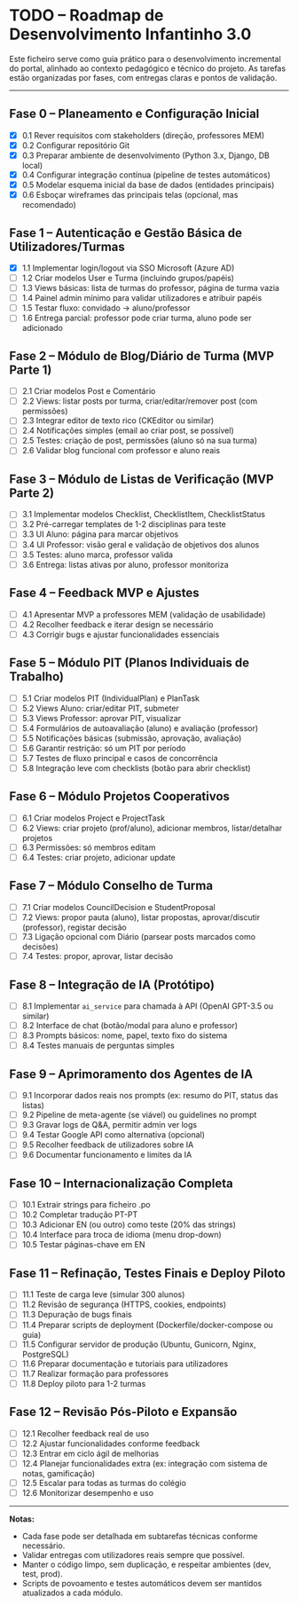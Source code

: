 # TODO – Roadmap de Desenvolvimento Infantinho 3.0

Este ficheiro serve como guia prático para o desenvolvimento incremental do portal, alinhado ao contexto pedagógico e técnico do projeto. As tarefas estão organizadas por fases, com entregas claras e pontos de validação.

---

## Fase 0 – Planeamento e Configuração Inicial
- [x] 0.1 Rever requisitos com stakeholders (direção, professores MEM)
- [x] 0.2 Configurar repositório Git
- [x] 0.3 Preparar ambiente de desenvolvimento (Python 3.x, Django, DB local)
- [x] 0.4 Configurar integração contínua (pipeline de testes automáticos)
- [x] 0.5 Modelar esquema inicial da base de dados (entidades principais)
- [x] 0.6 Esboçar wireframes das principais telas (opcional, mas recomendado)

## Fase 1 – Autenticação e Gestão Básica de Utilizadores/Turmas
- [x] 1.1 Implementar login/logout via SSO Microsoft (Azure AD)
- [ ] 1.2 Criar modelos User e Turma (incluindo grupos/papéis)
- [ ] 1.3 Views básicas: lista de turmas do professor, página de turma vazia
- [ ] 1.4 Painel admin mínimo para validar utilizadores e atribuir papéis
- [ ] 1.5 Testar fluxo: convidado → aluno/professor
- [ ] 1.6 Entrega parcial: professor pode criar turma, aluno pode ser adicionado

## Fase 2 – Módulo de Blog/Diário de Turma (MVP Parte 1)
- [ ] 2.1 Criar modelos Post e Comentário
- [ ] 2.2 Views: listar posts por turma, criar/editar/remover post (com permissões)
- [ ] 2.3 Integrar editor de texto rico (CKEditor ou similar)
- [ ] 2.4 Notificações simples (email ao criar post, se possível)
- [ ] 2.5 Testes: criação de post, permissões (aluno só na sua turma)
- [ ] 2.6 Validar blog funcional com professor e aluno reais

## Fase 3 – Módulo de Listas de Verificação (MVP Parte 2)
- [ ] 3.1 Implementar modelos Checklist, ChecklistItem, ChecklistStatus
- [ ] 3.2 Pré-carregar templates de 1-2 disciplinas para teste
- [ ] 3.3 UI Aluno: página para marcar objetivos
- [ ] 3.4 UI Professor: visão geral e validação de objetivos dos alunos
- [ ] 3.5 Testes: aluno marca, professor valida
- [ ] 3.6 Entrega: listas ativas por aluno, professor monitoriza

## Fase 4 – Feedback MVP e Ajustes
- [ ] 4.1 Apresentar MVP a professores MEM (validação de usabilidade)
- [ ] 4.2 Recolher feedback e iterar design se necessário
- [ ] 4.3 Corrigir bugs e ajustar funcionalidades essenciais

## Fase 5 – Módulo PIT (Planos Individuais de Trabalho)
- [ ] 5.1 Criar modelos PIT (IndividualPlan) e PlanTask
- [ ] 5.2 Views Aluno: criar/editar PIT, submeter
- [ ] 5.3 Views Professor: aprovar PIT, visualizar
- [ ] 5.4 Formulários de autoavaliação (aluno) e avaliação (professor)
- [ ] 5.5 Notificações básicas (submissão, aprovação, avaliação)
- [ ] 5.6 Garantir restrição: só um PIT por período
- [ ] 5.7 Testes de fluxo principal e casos de concorrência
- [ ] 5.8 Integração leve com checklists (botão para abrir checklist)

## Fase 6 – Módulo Projetos Cooperativos
- [ ] 6.1 Criar modelos Project e ProjectTask
- [ ] 6.2 Views: criar projeto (prof/aluno), adicionar membros, listar/detalhar projetos
- [ ] 6.3 Permissões: só membros editam
- [ ] 6.4 Testes: criar projeto, adicionar update

## Fase 7 – Módulo Conselho de Turma
- [ ] 7.1 Criar modelos CouncilDecision e StudentProposal
- [ ] 7.2 Views: propor pauta (aluno), listar propostas, aprovar/discutir (professor), registar decisão
- [ ] 7.3 Ligação opcional com Diário (parsear posts marcados como decisões)
- [ ] 7.4 Testes: propor, aprovar, listar decisão

## Fase 8 – Integração de IA (Protótipo)
- [ ] 8.1 Implementar `ai_service` para chamada à API (OpenAI GPT-3.5 ou similar)
- [ ] 8.2 Interface de chat (botão/modal para aluno e professor)
- [ ] 8.3 Prompts básicos: nome, papel, texto fixo do sistema
- [ ] 8.4 Testes manuais de perguntas simples

## Fase 9 – Aprimoramento dos Agentes de IA
- [ ] 9.1 Incorporar dados reais nos prompts (ex: resumo do PIT, status das listas)
- [ ] 9.2 Pipeline de meta-agente (se viável) ou guidelines no prompt
- [ ] 9.3 Gravar logs de Q&A, permitir admin ver logs
- [ ] 9.4 Testar Google API como alternativa (opcional)
- [ ] 9.5 Recolher feedback de utilizadores sobre IA
- [ ] 9.6 Documentar funcionamento e limites da IA

## Fase 10 – Internacionalização Completa
- [ ] 10.1 Extrair strings para ficheiro .po
- [ ] 10.2 Completar tradução PT-PT
- [ ] 10.3 Adicionar EN (ou outro) como teste (20% das strings)
- [ ] 10.4 Interface para troca de idioma (menu drop-down)
- [ ] 10.5 Testar páginas-chave em EN

## Fase 11 – Refinação, Testes Finais e Deploy Piloto
- [ ] 11.1 Teste de carga leve (simular 300 alunos)
- [ ] 11.2 Revisão de segurança (HTTPS, cookies, endpoints)
- [ ] 11.3 Depuração de bugs finais
- [ ] 11.4 Preparar scripts de deployment (Dockerfile/docker-compose ou guia)
- [ ] 11.5 Configurar servidor de produção (Ubuntu, Gunicorn, Nginx, PostgreSQL)
- [ ] 11.6 Preparar documentação e tutoriais para utilizadores
- [ ] 11.7 Realizar formação para professores
- [ ] 11.8 Deploy piloto para 1-2 turmas

## Fase 12 – Revisão Pós-Piloto e Expansão
- [ ] 12.1 Recolher feedback real de uso
- [ ] 12.2 Ajustar funcionalidades conforme feedback
- [ ] 12.3 Entrar em ciclo ágil de melhorias
- [ ] 12.4 Planejar funcionalidades extra (ex: integração com sistema de notas, gamificação)
- [ ] 12.5 Escalar para todas as turmas do colégio
- [ ] 12.6 Monitorizar desempenho e uso

---

**Notas:**
- Cada fase pode ser detalhada em subtarefas técnicas conforme necessário.
- Validar entregas com utilizadores reais sempre que possível.
- Manter o código limpo, sem duplicação, e respeitar ambientes (dev, test, prod).
- Scripts de povoamento e testes automáticos devem ser mantidos atualizados a cada módulo. 